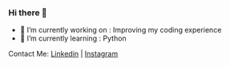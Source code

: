### Hi there 👋

<!--
**I-Ahsan/I-Ahsan** is a ✨ _special_ ✨ repository because its `README.md` (this file) appears on your GitHub profile.

Here are some ideas to get you started: -->

- 🔭 I’m currently working on : Improving my coding experience 
- 🌱 I’m currently learning : Python

<!--
- 👯 I’m looking to collaborate on ...
- 🤔 I’m looking for help with ...
- 💬 Ask me about ...
- 📫 How to reach me: ...
- 😄 Pronouns: ...
- ⚡ Fun fact: ...
-->

Contact Me:
[Linkedin](https://www.linkedin.com/in/ibtesaam-ahsan-ab1213233/) | [Instagram](https://www.instagram.com/ibby_ahsan/)
